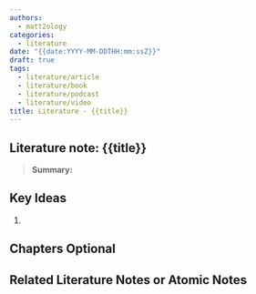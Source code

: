```yaml
---
authors:
  - matt2ology
categories:
  - literature
date: "{{date:YYYY-MM-DDTHH:mm:ssZ}}"
draft: true
tags:
  - literature/article
  - literature/book
  - literature/podcast
  - literature/video
title: Literature - {{title}}
---
```


## Literature note: {{title}}

<!--
SQ3R Method (Survey, Question, Read, Recite, Review).
Best for: General study and reading comprehension. It’s a well-established method for extracting key information from texts.

1. **Survey:** Skim the chapter to get an overview by examining headings, visuals, and summaries.
2. **Question:** Turn headings and key parts into questions to guide your focus while reading.
3. **Read:** Read the material actively to find answers while noting key ideas.
4. **Recite:** Summarize or recall the information in your own words.
5. **Review:** Go back over the material periodically to reinforce the information.
 -->

> **Summary:**

<!-- [**Link to reference note**]({{< ref "/post/reference/rest_of_the_path_to_file.md" >}})  -->

## Key Ideas

<!-- Idea 1: Key point or insights written in your own words -->

1.

## Chapters Optional

## Related Literature Notes or Atomic Notes
